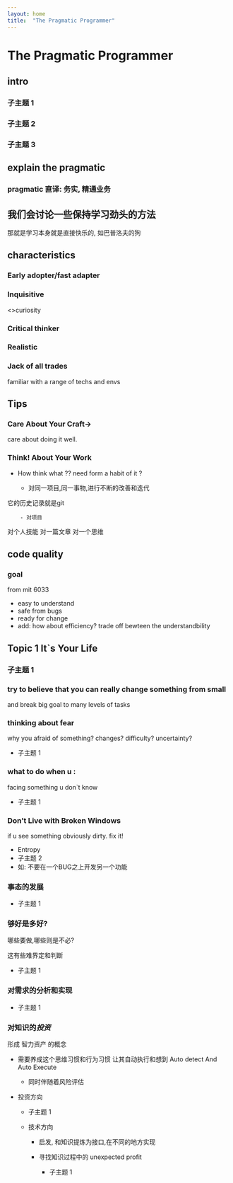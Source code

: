 ```yaml
---
layout: home
title:  "The Pragmatic Programmer"
---
```



# The Pragmatic Programmer

## intro

### 子主题 1

### 子主题 2

### 子主题 3

## explain the pragmatic

### pragmatic 直译: 务实, 精通业务

## 我们会讨论一些保持学习劲头的方法

那就是学习本身就是直接快乐的,
如巴普洛夫的狗

## characteristics

### Early adopter/fast adapter

### Inquisitive  

<>curiosity

### Critical thinker

### Realistic

### Jack of all trades

familiar with a range of techs and envs

## Tips

### Care About Your Craft->
care about doing it well.

### Think! About Your Work

- How think what ??
need form a habit of it ?

	- 对同一项目,同一事物,进行不断的改善和迭代

它的历史记录就是git

		- 对项目
对个人技能
对一篇文章
对一个思维

## code quality

### goal 
from mit 6033

- easy to understand
- safe from bugs
- ready for change
- add: how about efficiency? 
trade off bewteen the understandbility

## Topic 1  It`s  Your Life

### 子主题 1

### try to believe that you can really change something from small

and break big goal to many levels of tasks

### thinking about fear

why you afraid of something?
changes? difficulty? uncertainty?

- 子主题 1

### what to do when u : 
facing something u don`t know 

- 子主题 1

### Don’t Live with Broken Windows 

if u see something obviously  dirty. 
fix it!

- Entropy
- 子主题 2
- 如: 不要在一个BUG之上开发另一个功能

### 事态的发展

- 子主题 1

### 够好是多好?
哪些要做,哪些则是不必?

这有些难界定和判断

- 子主题 1

### 对需求的分析和实现

- 子主题 1

### 对知识的*投资*

形成 智力资产  的概念

- 需要养成这个思维习惯和行为习惯
让其自动执行和想到
Auto detect  And Auto Execute


	- 同时伴随着风险评估

- 投资方向

	- 子主题 1
	- 技术方向

		- 启发,
和知识提炼为接口,在不同的地方实现
		- 寻找知识过程中的 unexpected  profit

			- 子主题 1

